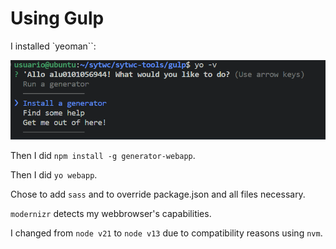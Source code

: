 # Using Gulp

I installed `yeoman``:

![console yo -v command output](docs/yeoman%20generator%20installation%20proof.PNG)

Then I did `npm install -g generator-webapp`.

Then I did `yo webapp`.

Chose to add `sass` and to override package.json and all files necessary.

`modernizr` detects my webbrowser's capabilities.

I changed from `node v21` to `node v13` due to compatibility reasons using `nvm`.

